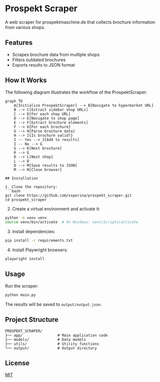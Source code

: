 # Prospekt Scraper

A web scraper for prospektmaschine.de that collects brochure information from various shops.

## Features

- Scrapes brochure data from multiple shops
- Filters outdated brochures
- Exports results to JSON format

## How It Works

The following diagram illustrates the workflow of the ProspektScraper:

```mermaid
graph TD
    A[Initialize ProspektScraper] --> B[Navigate to hypermarket URL]
    B --> C[Extract sidebar shop URLs]
    C --> D[For each shop URL]
    D --> E[Navigate to shop page]
    E --> F[Extract brochure elements]
    F --> G{For each brochure}
    G --> H[Parse brochure data]
    H --> I{Is brochure valid?}
    I -- Yes --> J[Add to results]
    I -- No --> G
    G --> K[Next brochure]
    K --> G
    D --> L[Next shop]
    L --> D
    D --> M[Save results to JSON]
    M --> N[Close browser]

## Installation

1. Clone the repository:
```bash
git clone https://github.com/xsporina/prospekt_scraper.git
cd prospekt_scraper
```

2. Create a virtual environment and activate it:
```bash
python -m venv venv
source venv/bin/activate  # On Windows: venv\Scripts\activate
```

3. Install dependencies:
```bash
pip install -r requirements.txt
```

4. Install Playwright browsers:
```bash
playwright install
```

## Usage

Run the scraper:
```bash
python main.py
```

The results will be saved to `output/output.json`.

## Project Structure

```
PROSPEKT_SCRAPER/
├── app/                # Main application code
├── models/             # Data models
├── utils/              # Utility functions
└── output/             # Output directory
```

## License

[MIT](LICENSE)